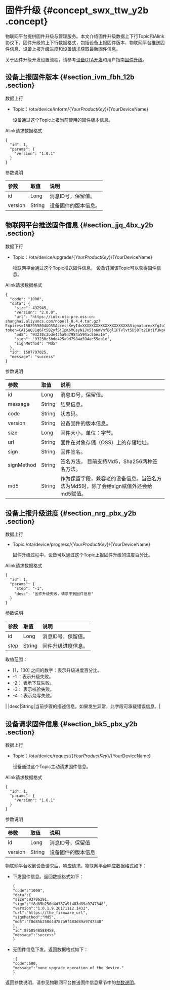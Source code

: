 # 固件升级 {#concept_swx_ttw_y2b .concept}

物联网平台提供固件升级与管理服务。本文介绍固件升级数据上下行Topic和Alink协议下，固件升级的上下行数据格式，包括设备上报固件版本、物联网平台推送固件信息、设备上报升级进度和设备请求获取最新固件信息。

关于固件升级开发设置流程，请参考[设备OTA开发](intl.zh-CN/设备端开发指南/设备OTA开发.md#)和用户指南[固件升级](../../../../intl.zh-CN/用户指南/扩展服务/固件升级.md#)。

## 设备上报固件版本 {#section_ivm_fbh_12b .section}

数据上行

-   Topic：/ota/device/inform/$\{YourProductKey\}/$\{YourDeviceName\}

    设备通过这个Topic上报当前使用的固件版本信息。


Alink请求数据格式

```
{
  "id": 1,
  "params": {
    "version": "1.0.1"
  }
}
```

参数说明

|参数|取值|说明|
|:-|:-|:-|
|id|Long|消息ID号，保留值。|
|version|String|设备固件的版本信息。|

## 物联网平台推送固件信息 {#section_jjq_4bx_y2b .section}

数据下行

-   Topic：/ota/device/upgrade/$\{YourProductKey\}/$\{YourDeviceName\}

    物联网平台通过这个Topic推送固件信息， 设备订阅该Topic可以获得固件信息。


Alink请求数据格式

```
{
  "code": "1000",
  "data": {
    "size": 432945,
    "version": "2.0.0",
    "url": "https://iotx-ota-pre.oss-cn-shanghai.aliyuncs.com/nopoll_0.4.4.tar.gz?Expires=1502955804&OSSAccessKeyId=XXXXXXXXXXXXXXXXXXXX&Signature=XfgJu7P6DWWejstKJgXJEH0qAKU%3D&security-token=CAISuQJ1q6Ft5B2yfSjIpK6MGsyN1Jx5jo6mVnfBglIPTvlvt5D50Tz2IHtIf3NpAusdsv03nWxT7v4flqFyTINVAEvYZJOPKGrGR0DzDbDasumZsJbo4f%2FMQBqEaXPS2MvVfJ%2BzLrf0ceusbFbpjzJ6xaCAGxypQ12iN%2B%2Fr6%2F5gdc9FcQSkL0B8ZrFsKxBltdUROFbIKP%2BpKWSKuGfLC1dysQcO1wEP4K%2BkkMqH8Uic3h%2Boy%2BgJt8H2PpHhd9NhXuV2WMzn2%2FdtJOiTknxR7ARasaBqhelc4zqA%2FPPlWgAKvkXba7aIoo01fV4jN5JXQfAU8KLO8tRjofHWmojNzBJAAPpYSSy3Rvr7m5efQrrybY1lLO6iZy%2BVio2VSZDxshI5Z3McKARWct06MWV9ABA2TTXXOi40BOxuq%2B3JGoABXC54TOlo7%2F1wTLTsCUqzzeIiXVOK8CfNOkfTucMGHkeYeCdFkm%2FkADhXAnrnGf5a4FbmKMQph2cKsr8y8UfWLC6IzvJsClXTnbJBMeuWIqo5zIynS1pm7gf%2F9N3hVc6%2BEeIk0xfl2tycsUpbL2FoaGk6BAF8hWSWYUXsv59d5Uk%3D",
    "md5": "93230c3bde425a9d7984a594ac55ea1e",
    "sign": "93230c3bde425a9d7984a594ac55ea1e",
    "signMethod": "Md5"
  },
  "id": 1507707025,
  "message": "success"
}
```

参数说明

|参数|取值|说明|
|:-|:-|:-|
|id|Long|消息ID号，保留值。|
|message|String|结果信息。|
|code|String|状态码。|
|version|String|设备固件的版本信息。|
|size|Long|固件大小，单位：字节。|
|url|String|固件在对象存储（OSS）上的存储地址。|
|sign|String|固件签名。|
|signMethod|String|签名方法， 目前支持Md5，Sha256两种签名方法。|
|md5|String|作为保留字段，兼容老的设备信息。当签名方法为Md5时，除了会给sign赋值外还会给md5赋值。|

## 设备上报升级进度 {#section_nrg_pbx_y2b .section}

数据上行

-   Topic:/ota/device/progress/$\{YourProductKey\}/$\{YourDeviceName\}

    固件升级过程中，设备可以通过这个Topic上报固件升级的进度百分比。


Alink请求数据格式

```
{
  "id": 1,
  "params": {
    "step": "-1",
    "desc": "固件升级失败，请求不到固件信息"
  }
}
```

参数说明

|参数|取值|说明|
|:-|:-|:-|
|id|Long|消息ID号，保留值。|
|step|String| 固件升级进度信息。

 取值范围：

-   \[1，100\] 之间的数字：表示升级进度百分比。
-   -1 ：表示升级失败。
-   -2： 表示下载失败。
-   -3： 表示校验失败。
-   -4 ：表示烧写失败。

 |
|desc|String|当前步骤的描述信息。如果发生异常，此字段可承载错误信息。|

## 设备请求固件信息 {#section_bk5_pbx_y2b .section}

数据上行

-   Topic：/ota/device/request/$\{YourProductKey\}/$\{YourDeviceName\}

    设备通过这个Topic主动请求固件信息。


Alink请求数据格式

```
{
  "id": 1,
  "params": {
    "version": "1.0.1"
  }
}
```

参数说明

|参数|取值|说明|
|:-|:-|:-|
|id|Long|消息ID号，保留值|
|version|String|设备固件的版本信息|

物联网平台收到设备请求后，响应请求。物联网平台响应数据格式如下：

-   下发固件信息。返回数据格式如下：

    ```
    {
    "code":"1000",
    "data":{
    "size":93796291,
    "sign":"f8d85b250d4d787a9f483d89a9747348",
    "version":"1.0.1.9.20171112.1432",
    "url":"https://the_firmware_url",
    "signMethod":"Md5",
    "md5":"f8d85b250d4d787a9f483d89a9747348"
    },
    "id":8758548588458,
    "message":"success"
    }
    ```

-   无固件信息下发。返回数据格式如下：

    ```
    :{
    "code":500,
    "message":"none upgrade operation of the device."
    }
    ```


返回参数说明，请参见物联网平台推送固件信息章节中的[参数说明](#)。

